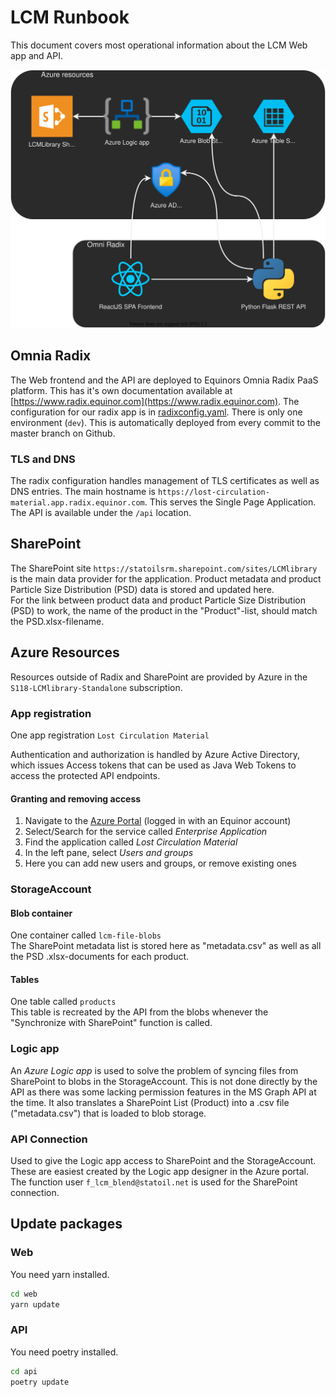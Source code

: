 # LCM Runbook

This document covers most operational information about the LCM Web app and API.

![Diagram](diagram.drawio.svg)

## Omnia Radix

The Web frontend and the API are deployed to Equinors Omnia Radix PaaS platform. This has it's own documentation available at [https://www.radix.equinor.com](https://www.radix.equinor.com). The configuration for our radix app is in [radixconfig.yaml](./radixconfig.yaml). There is only one environment (`dev`). This is automatically deployed from every commit to the master branch on Github.

### TLS and DNS

The radix configuration handles management of TLS certificates as well as DNS entries. The main hostname is `https://lost-circulation-material.app.radix.equinor.com`. This serves the Single Page Application. The API is available under the `/api` location.

## SharePoint

The SharePoint site `https://statoilsrm.sharepoint.com/sites/LCMlibrary` is the main data provider for the application. Product metadata and product Particle Size Distribution (PSD) data is stored and updated here.  
For the link between product data and product Particle Size Distribution (PSD) to work, the name of the product in the "Product"-list, should match the PSD.xlsx-filename.

## Azure Resources

Resources outside of Radix and SharePoint are provided by Azure in the `S118-LCMlibrary-Standalone` subscription.

### App registration

One app registration `Lost Circulation Material`  

Authentication and authorization is handled by Azure Active Directory, which issues Access tokens that can be used as Java Web Tokens to access the protected API endpoints.

#### Granting and removing access

1. Navigate to the [Azure Portal](https://portal.azure.com) (logged in with an Equinor account)
2. Select/Search for the service called _Enterprise Application_
3. Find the application called _Lost Circulation Material_
4. In the left pane, select _Users and groups_
5. Here you can add new users and groups, or remove existing ones

### StorageAccount

#### Blob container

One container called `lcm-file-blobs`  
The SharePoint metadata list is stored here as "metadata.csv" as well as all the PSD .xlsx-documents for each product.

#### Tables

One table called `products`  
This table is recreated by the API from the blobs whenever the "Synchronize with SharePoint" function is called.

### Logic app

An _Azure Logic app_ is used to solve the problem of syncing files from SharePoint to blobs in the StorageAccount. This is not done directly by the API as there was some lacking permission features in the MS Graph API at the time.
It also translates a SharePoint List (Product) into a .csv file ("metadata.csv") that is loaded to blob storage.

### API Connection

Used to give the Logic app access to SharePoint and the StorageAccount.  
These are easiest created by the Logic app designer in the Azure portal.  
The function user `f_lcm_blend@statoil.net` is used for the SharePoint connection.

## Update packages

### Web

You need yarn installed.

```sh
cd web
yarn update
```

### API

You need poetry installed.

```sh
cd api
poetry update
```
